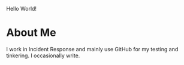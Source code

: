 Hello World!

# About Me

I work in Incident Response and mainly use GitHub for my testing and tinkering. I occasionally write. 
